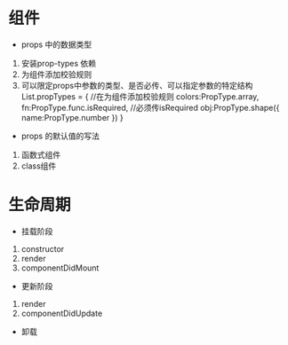 # 组件

- props 中的数据类型
1. 安装prop-types 依赖
2. 为组件添加校验规则
3. 可以限定props中参数的类型、是否必传、可以指定参数的特定结构
    List.propTypes = { //在为组件添加校验规则
    colors:PropType.array,
    fn:PropType.func.isRequired, //必须传isRequired
    obj:PropType.shape({
        name:PropType.number
    })
    }

- props 的默认值的写法
1. 函数式组件
2. class组件

# 生命周期
- 挂载阶段
1. constructor
2. render
3. componentDidMount

- 更新阶段
1. render
2. componentDidUpdate

- 卸载